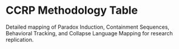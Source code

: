 # CCRP Methodology Table
Detailed mapping of Paradox Induction, Containment Sequences, Behavioral Tracking, and Collapse Language Mapping for research replication.